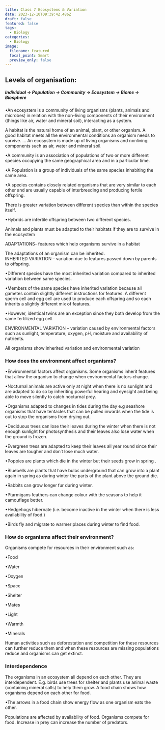 ```yaml
---
title: Class 7 Ecosystems & Variation
date: 2023-12-10T09:39:42.486Z
draft: false
featured: false
tags:
  - Biology
categories:
  - Biology
image:
  filename: featured
  focal_point: Smart
  preview_only: false
---
```

## **Levels of organisation:**

##### **I﻿ndividual → Population → Community → Ecosystem → Biome → Biosphere**

<!--StartFragment-->

•An ecosystem is a community of living organisms (plants, animals and microbes) in relation with the non-living components of their environment (things like air, water and mineral soil), interacting as a system.

A habitat is the natural home of an animal, plant, or other organism. A good habitat meets all the environmental conditions an organism needs to survive. ... An ecosystem is made up of living organisms and nonliving components such as air, water and mineral soil.

<!--EndFragment-->

<!--StartFragment-->

•A community is an association of populations of two or more different species occupying the same geographical area and in a particular time. 

•A Population is a group of individuals of the same species inhabiting the same area.

•A species contains closely related organisms that are very similar to each other and are usually capable of interbreeding and producing fertile offspring.

<!--EndFragment-->

<!--StartFragment-->

There is greater variation between different species than within the species itself.

<!--EndFragment--><!--StartFragment-->

•Hybrids are infertile offspring between two different species.

<!--EndFragment-->

<!--StartFragment-->

Animals and plants must be adapted to their habitats if they are to survive in the ecosystem

<!--EndFragment--><!--StartFragment-->

ADAPTATIONS- features which help organisms survive in a habitat

The adaptations of an organism can be inherited.\
INHERITED VARIATION – variation due to features passed down by parents to offspring.

<!--EndFragment--><!--StartFragment-->

•Different species have the most inherited variation compared to inherited variation between same species.

•Members of the same species have inherited variation because all gametes contain slightly different instructions for features. A different sperm cell and egg cell are used to produce each offspring and so each inherits a slightly different mix of features.

•However, identical twins are an exception since they both develop from the same fertilized egg cell.



ENVIRONMENTAL VARIATION – variation caused by environmental factors such as sunlight, temperature, oxygen, pH, moisture and availability of nutrients.



All organisms show inherited variation and environmental variation

<!--EndFragment-->

<!--StartFragment-->

### How does the environment affect organisms?

<!--EndFragment--><!--StartFragment-->

•Environmental factors affect organisms. Some organisms inherit features that allow the organism to change when environmental factors change.

•Nocturnal animals are active only at night when there is no sunlight and are adapted to do so by inheriting powerful hearing and eyesight and being able to move silently to catch nocturnal prey. 

•Organisms adapted to changes in tides during the day e.g seashore organisms that have tentacles that can be pulled inwards when the tide is out to stop the organisms from drying out.

•Deciduous trees can lose their leaves during the winter when there is not enough sunlight for photosynthesis and their leaves also lose water when the ground is frozen.

•Evergreen tress are adapted to keep their leaves all year round since their leaves are tougher and don’t lose much water.

•Poppies are plants which die in the winter but their seeds grow in spring .

•Bluebells are plants that have bulbs underground that can grow into a plant again in spring as during winter the parts of the plant above the ground die.

•Rabbits can grow longer fur during winter.

•Ptarmigans feathers can change colour with the seasons to help it camouflage better.

•Hedgehogs hibernate (i.e. become inactive in the winter when there is less availability of food.)

•Birds fly and migrate to warmer places during winter to find food.

<!--EndFragment-->

<!--StartFragment-->

### How do organisms affect their environment?

<!--EndFragment--><!--StartFragment-->

Organisms compete for resources in their environment such as:

•Food

•Water

•Oxygen

•Space

•Shelter

•Mates

•Light

•Warmth

•Minerals

Human activities such as deforestation and competition for these resources can further reduce them and when these resources are missing populations reduce and organisms can get extinct.

<!--EndFragment-->

<!--StartFragment-->

### I﻿nterdependence

The organisms in an ecosystem all depend on each other. They are interdependent. E.g. birds use trees for shelter and plants use animal waste (containing mineral salts) to help them grow. A food chain shows how organisms depend on each other for food.

<!--EndFragment-->

<!--StartFragment-->

•The arrows in a food chain show energy flow as one organism eats the other.

<!--EndFragment-->

<!--StartFragment-->

Populations are affected by availability of food. Organisms compete for food. Increase in prey can increase the number of predators.